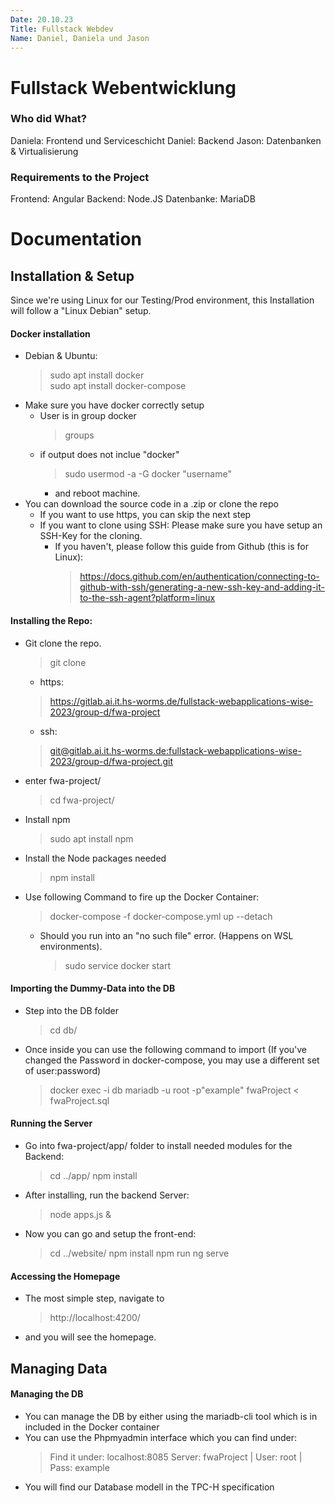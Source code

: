```yaml
---
Date: 20.10.23
Title: Fullstack Webdev
Name: Daniel, Daniela und Jason
---
```



# **Fullstack Webentwicklung**


### Who did What?
Daniela: Frontend und Serviceschicht
Daniel: Backend
Jason: Datenbanken & Virtualisierung 


### Requirements to the Project
Frontend: Angular 
Backend: Node.JS
Datenbanke: MariaDB

# Documentation

## Installation & Setup
Since we're using Linux for our Testing/Prod environment, this Installation will follow a "Linux Debian" setup.
#### Docker installation
- Debian & Ubuntu:
    > sudo apt install docker  
    > sudo apt install docker-compose
- Make sure you have docker correctly setup
    - User is in group docker
        > groups
    - if output does not inclue "docker"
        > sudo usermod -a -G docker "username"
        - and reboot machine.
- You can download the source code in a .zip or clone the repo
    - If you want to use https, you can skip the next step
    - If you want to clone using SSH: Please make sure you have setup an SSH-Key for the cloning. 
        - If you haven't, please follow this guide from Github (this is for Linux): 
            > https://docs.github.com/en/authentication/connecting-to-github-with-ssh/generating-a-new-ssh-key-and-adding-it-to-the-ssh-agent?platform=linux
#### Installing the Repo:
- Git clone the repo.
    > git clone 
    - https:
    > https://gitlab.ai.it.hs-worms.de/fullstack-webapplications-wise-2023/group-d/fwa-project
    - ssh:
    > [git@gitlab.ai.it.hs-worms.de:fullstack-webapplications-wise-2023/group-d/fwa-project.git](git@gitlab.ai.it.hs-worms.de:fullstack-webapplications-wise-2023/group-d/fwa-project.git)
- enter fwa-project/
    > cd fwa-project/
- Install npm
    > sudo apt install npm 
- Install the Node packages needed
    > npm install
- Use following Command to fire up the Docker Container:
    > docker-compose -f docker-compose.yml up --detach
    - Should you run into an "no such file" error. (Happens on WSL environments).
        > sudo service docker start
#### Importing the Dummy-Data into the DB
- Step into the DB folder
    > cd db/
- Once inside you can use the following command to import (If you've changed the Password in docker-compose, you may use a different set of user:password)
    > docker exec -i db mariadb -u root -p"example" fwaProject < fwaProject.sql

#### Running the Server
- Go into fwa-project/app/ folder to install needed modules for the Backend:
    > cd ../app/
    > npm install
- After installing, run the backend Server:
    > node apps.js &
- Now you can go and setup the front-end:
    > cd ../website/
    > npm install
    > npm run ng serve

#### Accessing the Homepage
- The most simple step, navigate to
    > http://localhost:4200/
- and you will see the homepage.

## Managing Data
#### Managing the DB
- You can manage the DB by either using the mariadb-cli tool which is in included in the Docker container
- You can use the Phpmyadmin interface which you can find under: 
    > Find it under: localhost:8085
    > Server: fwaProject | User: root | Pass: example
- You will find our Database modell in the TPC-H specification